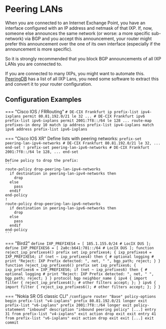 # Peering LANs

When you are connected to an Internet Exchange Point, you have an interface configured
with an IP address and netmask of that IXP. If, now, someone else announces the same
network (or worse: a more specific sub-network) via BGP and you accept this announcement,
your router might prefer this announcement over the one of its own interface (especially if
the announcement is more specific).

So it is strongly recommended that you block BGP announcements of all IXP LANs you are
connected to.

If you are connected to many IXPs, you might want to automate this.
[PeeringDB](https://peeringdb.com) has a list of all IXP Lans, you need some software to extract this
and convert it to your router configuration.

## Configuration Examples

=== "Cisco IOS / FRRouting"
    ```
    # DE-CIX Frankfurt
    ip prefix-list ipv4-ixplans permit 80.81.192.0/21 le 32
    ...
    # DE-CIX Frankfurt
    ipv6 prefix-list ipv6-ixplans permit 2001:7f8::/64 le 128
    ...
    route-map prefixes-in deny 10
      match ip address prefix-list ipv4-ixplans
      match ipv6 address prefix-list ipv6-ixplans
    ```

=== "Cisco IOS XR"
    Define lists with peering networks:
    ```
    prefix-set peering-lan-ipv4-networks
      # DE-CIX Frankfurt
      80.81.192.0/21 le 32,
      ...
    end-set
    !
    prefix-set peering-lan-ipv6-networks
      # DE-CIX Frankfurt
      2001:7f8::/64 le 128,
      ...
    end-set
    ```

    Define policy to drop the prefix:
    ```
    route-policy drop-peering-lan-ipv4-networks
      if destination in peering-lan-ipv4-networks then
        drop
      else
        pass
      endif
    end-policy
    !
    route-policy drop-peering-lan-ipv6-networks
      if destination in peering-lan-ipv6-networks then
        drop
      else
        pass
      endif
    end-policy
    ```
=== "Bird2"
    ```
    define IXP_PREFIXES4 = [
      185.1.155.0/24 # LocIX DUS
    ];
    define IXP_PREFIXES6 = [
      2a0c:b641:701::/64 # LocIX DUS
    ];
    function reject_ixp_prefixes4()
    prefix set ixp_prefixes4;
    {
      ixp_prefixes4 = IXP_PREFIXES4;
      if (net ~ ixp_prefixes4) then {
        # optional logging
        # print "Reject: IXP Prefix detected: ", net, " ", bgp_path;
        reject;
      }
    }
    function reject_ixp_prefixes6()
    prefix set ixp_prefixes6;
    {
      ixp_prefixes6 = IXP_PREFIXES6;
      if (net ~ ixp_prefixes6) then {
        # optional logging
        # print "Reject: IXP Prefix detected: ", net, " ", bgp_path;
        reject;
      }
    }
    protocol bgp neighbor_name {
      ipv4 {
        import filter {
          reject_ixp_prefixes4();
          # other filters
          accept;
        };
      }
      ipv6 {
        import filter {
          reject_ixp_prefixes6();
          # other filters
          accept;
        };
      }
    }
    ```

=== "Nokia SR OS classic CLI"
    ```
    /configure router "Base" policy-options
    begin
            prefix-list "v4-ixplans"
                prefix 80.81.192.0/21 longer
            exit
            prefix-list "v6-ixplans"
                prefix 2001:7f8::/64 longer
            exit
            policy-statement "inbound"
                description "inbound peering policy"
                [...]
                entry 31
                    from
                        prefix-list "v4-ixplans"
                    exit
                    action drop
                    exit
                exit
                entry 41
                    from
                        prefix-list "v6-ixplans"
                    exit
                    action drop
                    exit
                exit
                [...]
            exit
    commit
    ```
